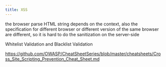 ```yaml
---
title: XSS
---
```


the browser parse HTML string  depends on the context, also the specification for different browser or different version of the same 
browser are different, so it is hard to do the sanitization on the server-side

Whitelist Validation and Blacklist Validation

https://github.com/OWASP/CheatSheetSeries/blob/master/cheatsheets/Cross_Site_Scripting_Prevention_Cheat_Sheet.md